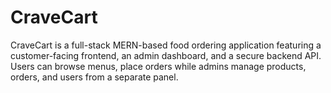 # CraveCart
CraveCart is a full-stack MERN-based food ordering application featuring a customer-facing frontend, an admin dashboard, and a secure backend API. Users can browse menus, place orders while admins manage products, orders, and users from a separate panel.
